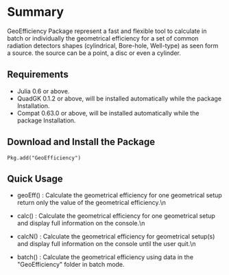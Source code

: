 # Summary

GeoEfficiency Package represent a fast and flexible tool to calculate in batch or individually the geometrical efficiency
for a set of common radiation detectors shapes (cylindrical, Bore-hole, Well-type) as seen form a source.
the source can be a point, a disc or even a cylinder.

## Requirements
 *  Julia 0.6 or above.
 *  QuadGK 0.1.2 or above, will be installed automatically while the package Installation.
 *  Compat 0.63.0 or above, will be installed automatically while the package Installation. 

## Download and Install the Package

	Pkg.add("GeoEfficiency") 

## Quick Usage

 * geoEff()	: Calculate the geometrical efficiency for one geometrical setup return only the value of the geometrical efficiency.\n
	
 * calc() 	: Calculate the geometrical efficiency for one geometrical setup and display full information on the console.\n
	
 * calcN()	: Calculate the geometrical efficiency for geometrical setup(s) and display full information on the console until the user quit.\n
	
 * batch()	: Calculate the geometrical efficiency using data in the "GeoEfficiency" folder in batch mode.
 